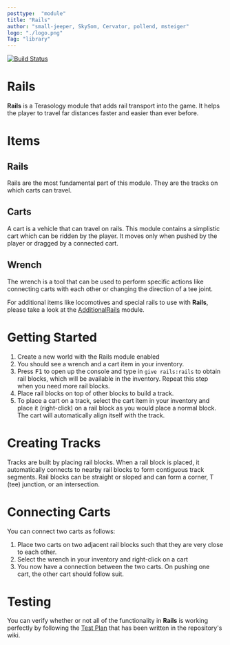 ```yaml
---
posttype:  "module"  
title: "Rails"
author: "small-jeeper, SkySom, Cervator, pollend, msteiger"
logo: "./logo.png"
Tag: "library"
---
```

[![Build Status](http://jenkins.terasology.org/view/Modules/job/Rails/badge/icon)](http://jenkins.terasology.org/view/Modules/job/Rails/)

Rails
=====
**Rails** is a Terasology module that adds rail transport into the game. It helps the player to travel far distances faster and easier than ever before.

Items
=====

## Rails
Rails are the most fundamental part of this module. They are the tracks on which carts can travel.
  
## Carts
A cart is a vehicle that can travel on rails. This module contains a simplistic cart which can be ridden by the player. It moves only when pushed by the player or dragged by a connected cart.

## Wrench
The wrench is a tool that can be used to perform specific actions like connecting carts with each other or changing the direction of a tee joint.

For additional items like locomotives and special rails to use with **Rails**, please take a look at the [AdditionalRails](https://github.com/Terasology/AdditionalRails) module.

Getting Started
======
1. Create a new world with the Rails module enabled
2. You should see a wrench and a cart item in your inventory.
3. Press <kbd>F1</kbd> to open up the console and type in `give rails:rails` to obtain rail blocks, which will be available in the inventory. Repeat this step when you need more rail blocks.
4. Place rail blocks on top of other blocks to build a track.
5. To place a cart on a track, select the cart item in your inventory and place it (right-click) on a rail block as you would place a normal block. The cart will automatically align itself with the track.

Creating Tracks
=====
Tracks are built by placing rail blocks. When a rail block is placed, it automatically connects to nearby rail blocks to form contiguous track segments. Rail blocks can be straight or sloped and can form a corner, T (tee) junction, or an intersection.

Connecting Carts
=====

You can connect two carts as follows:

 1. Place two carts on two adjacent rail blocks such that they are very close to each other.
 2. Select the wrench in your inventory and right-click on a cart
 3. You now have a connection between the two carts. On pushing one cart, the other cart should follow suit.

Testing
=====
You can verify whether or not all of the functionality in **Rails** is working perfectly by following the [Test Plan](https://github.com/Terasology/Rails/wiki/Rails-Test-Plan) that has been written in the repository's wiki.
